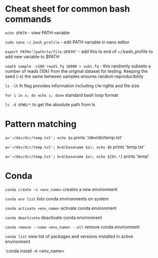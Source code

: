 Cheat sheet for common bash commands
===


`echo $PATH` - view PATH variable

`sudo nano ~/.bash_profile` - edit PATH variable in nano editor

`export PATH="/path/to/file:$PATH"` - add this to end of ~/.bash_profile to add new variable to $PATH

`seqtk sample -s100 read1.fq 10000 > sub1.fq` - this randomly subsets a number of reads (10k) from the original dataset for testing. Keeping the seed (-s) the same between samples ensures random reproducibility

`ls -lh` lh flag provides information including r/w rights and file size

`for i in x; do echo i; done` standard bash loop format

`ls -d $PWD/*` to get the absolute path from ls

Pattern matching
===

`a='~/dev/dir/temp.txt'; echo $a` prints '/dev/dir/temp.txt'

`a='~/dev/dir/temp.txt'; b=$(basename $a); echo $b` prints 'temp.txt'

`a='~/dev/dir/temp.txt'; b=$(basename $a); echo ${b%.*}` prints 'temp'


Conda
===

`conda create -n <env_name>` creates a new environment

`conda env list` lists conda environments on system

`conda activate <env_name>` activate conda environment

`conda deactivate` deactivate conda environment

`conda remove --name <env_name> --all` remove conda environment

`conda list` view list of packages and versions installed in active environment

`conda install -n <env_name> <package>